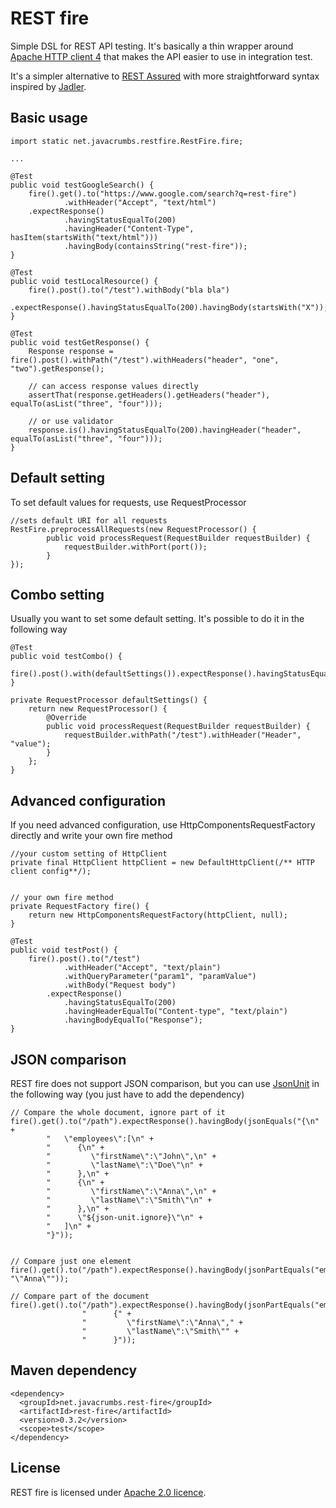 REST fire
=========

Simple DSL for REST API testing. It's basically a thin wrapper around [Apache HTTP client 4](https://hc.apache.org/httpcomponents-client-ga/)
that makes the API easier to use in integration test. 

It's a simpler alternative to [REST Assured](https://code.google.com/p/rest-assured/) with more straightforward syntax
inspired by [Jadler](http://jadler.net).

Basic usage
-----------
    import static net.javacrumbs.restfire.RestFire.fire;
    
    ...
    
    @Test
    public void testGoogleSearch() {
        fire().get().to("https://www.google.com/search?q=rest-fire")
                .withHeader("Accept", "text/html")
        .expectResponse()
                .havingStatusEqualTo(200)
                .havingHeader("Content-Type", hasItem(startsWith("text/html")))
                .havingBody(containsString("rest-fire"));
    }
    
    @Test
    public void testLocalResource() {
        fire().post().to("/test").withBody("bla bla")
            .expectResponse().havingStatusEqualTo(200).havingBody(startsWith("X"));
    }

    @Test
    public void testGetResponse() {
        Response response = fire().post().withPath("/test").withHeaders("header", "one", "two").getResponse();

        // can access response values directly
        assertThat(response.getHeaders().getHeaders("header"), equalTo(asList("three", "four")));

        // or use validator
        response.is().havingStatusEqualTo(200).havingHeader("header", equalTo(asList("three", "four")));
    }
    

Default setting
---------------
To set default values for requests, use RequestProcessor
    
    //sets default URI for all requests
    RestFire.preprocessAllRequests(new RequestProcessor() {
            public void processRequest(RequestBuilder requestBuilder) {
                requestBuilder.withPort(port());
            }
    });

Combo setting
-------------
Usually you want to set some default setting. It's possible to do it in the following way

    @Test
    public void testCombo() {
        fire().post().with(defaultSettings()).expectResponse().havingStatusEqualTo(200);
    }

    private RequestProcessor defaultSettings() {
        return new RequestProcessor() {
            @Override
            public void processRequest(RequestBuilder requestBuilder) {
                requestBuilder.withPath("/test").withHeader("Header", "value");
            }
        };
    }

Advanced configuration
----------------------
If you need advanced configuration, use HttpComponentsRequestFactory directly and write your own fire method
    
    //your custom setting of HttpClient
    private final HttpClient httpClient = new DefaultHttpClient(/** HTTP client config**/);


    // your own fire method    
    private RequestFactory fire() {
        return new HttpComponentsRequestFactory(httpClient, null);
    }

    @Test
    public void testPost() {
        fire().post().to("/test")
                .withHeader("Accept", "text/plain")
                .withQueryParameter("param1", "paramValue")
                .withBody("Request body")
            .expectResponse()
                .havingStatusEqualTo(200)
                .havingHeaderEqualTo("Content-type", "text/plain")
                .havingBodyEqualTo("Response");
    }


JSON comparison
---------------
REST fire does not support JSON comparison, but you can use [JsonUnit](https://github.com/lukas-krecan/JsonUnit) in
the following way (you just have to add the dependency)

    // Compare the whole document, ignore part of it
    fire().get().to("/path").expectResponse().havingBody(jsonEquals("{\n" +
            "   \"employees\":[\n" +
            "      {\n" +
            "         \"firstName\":\"John\",\n" +
            "         \"lastName\":\"Doe\"\n" +
            "      },\n" +
            "      {\n" +
            "         \"firstName\":\"Anna\",\n" +
            "         \"lastName\":\"Smith\"\n" +
            "      },\n" +
            "      \"${json-unit.ignore}\"\n" +
            "   ]\n" +
            "}"));


    // Compare just one element
    fire().get().to("/path").expectResponse().havingBody(jsonPartEquals("employees[1].firstName", "\"Anna\""));

    // Compare part of the document
    fire().get().to("/path").expectResponse().havingBody(jsonPartEquals("employees[1]",
                    "      {" +
                    "         \"firstName\":\"Anna\"," +
                    "         \"lastName\":\"Smith\"" +
                    "      }"));


Maven dependency
----------------
    <dependency>
      <groupId>net.javacrumbs.rest-fire</groupId>
      <artifactId>rest-fire</artifactId>
      <version>0.3.2</version>
      <scope>test</scope>
    </dependency>

License
-------
REST fire is licensed under [Apache 2.0 licence](https://www.apache.org/licenses/LICENSE-2.0).
